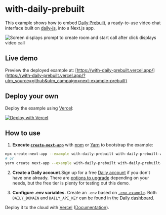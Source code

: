 # with-daily-prebuilt

This example shows how to embed [Daily Prebuilt](https://www.daily.co/prebuilt?utm_source=github&utm_campaign=next-example-prebuilt), a ready-to-use video chat interface built on [daily-js](https://github.com/daily-co/daily-js?utm_source=github&utm_campaign=next-example-prebuilt), into a Next.js app.

![Screen displays prompt to create room and start call after click displays video call](/public/demo.gif)

## Live demo

Preview the deployed example at: [https://with-daily-prebuilt.vercel.app/](https://with-daily-prebuilt.vercel.app/?utm_source=github&utm_campaign=next-example-prebuilt)

## Deploy your own

Deploy the example using [Vercel](https://vercel.com?utm_source=github&utm_medium=readme&utm_campaign=next-example):

[![Deploy with Vercel](https://vercel.com/button)](https://vercel.com/new/git/external?repository-url=https://github.com/vercel/next.js/tree/canary/examples/with-daily-prebuilt&project-name=with-daily-prebuilt&repository-name=with-daily-prebuilt)

## How to use

1. **Execute [`create-next-app`](https://github.com/vercel/next.js/tree/canary/packages/create-next-app)** with [npm](https://docs.npmjs.com/cli/init) or [Yarn](https://yarnpkg.com/lang/en/docs/cli/create/) to bootstrap the example:

```bash
npx create-next-app --example with-daily-prebuilt with-daily-prebuilt-app
# or
yarn create next-app --example with-daily-prebuilt with-daily-prebuilt-app
```

2. **Create a Daily account**.Sign up for a free [Daily account](https://dashboard.daily.co/signup?utm_source=github&utm_campaign=next-example-prebuilt) if you don't have one already. There are [options to upgrade](https://www.daily.co/pricing?utm_source=github&utm_campaign=next-example-prebuilt) depending on your needs, but the free tier is plenty for testing out this demo.

3. **Configure .env variables.** Create an `.env` based on [`.env.example`](.env.example). Both `DAILY_DOMAIN` and `DAILY_API_KEY` can be found in the [Daily dashboard](https://dashboard.daily.co/?utm_source=github&utm_campaign=next-example-prebuilt).

Deploy it to the cloud with [Vercel](https://vercel.com/new?utm_source=github&utm_medium=readme&utm_campaign=next-example) ([Documentation](https://nextjs.org/docs/deployment)).
